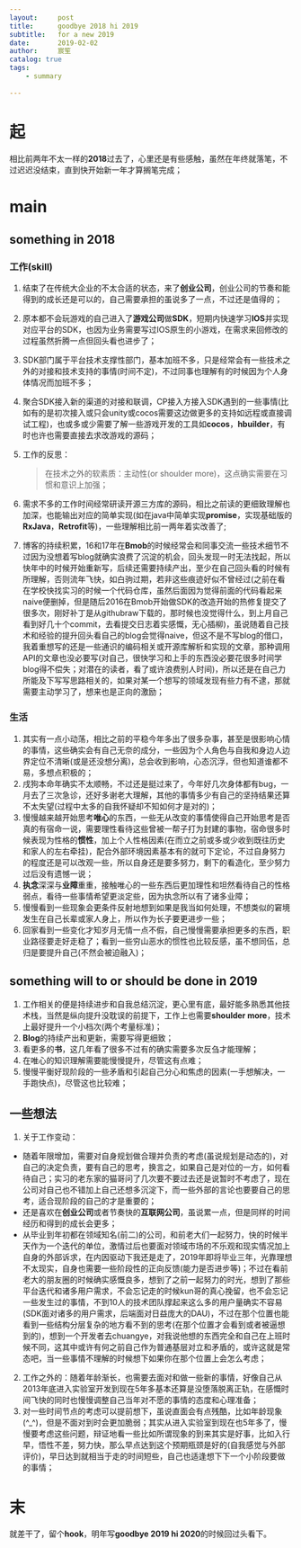 ```yaml
---
layout:     post
title:      goodbye 2018 hi 2019
subtitle:   for a new 2019
date:       2019-02-02
author:     宸笙
catalog: true
tags:
    - summary
    
---
```


# 起
相比前两年不太一样的**2018**过去了，心里还是有些感触，虽然在年终就落笔，不过迟迟没结束，直到快开始新一年才算搁笔完成；
# main
## something in 2018
### 工作(skill)
1. 结束了在传统大企业的不太合适的状态，来了**创业公司**，创业公司的节奏和能得到的成长还是可以的，自己需要承担的虽说多了一点，不过还是值得的；
2. 原本都不会玩游戏的自己进入了**游戏公司**做**SDK**，短期内快速学习**IOS**并实现对应平台的SDK，也因为业务需要写过IOS原生的小游戏，在需求来回修改的过程虽然折腾一点但回头看也进步了；
3. SDK部门属于平台技术支撑性部门，基本加班不多，只是经常会有一些技术之外的对接和技术支持的事情(时间不定)，不过同事也理解有的时候因为个人身体情况而加班不多；
4. 聚合SDK接入新的渠道的对接和联调，CP接入方接入SDK遇到的一些事情(比如有的是初次接入或只会unity或cocos需要这边做更多的支持如远程或直接调试工程)，也或多或少需要了解一些游戏开发的工具如**cocos**，**hbuilder**，有时也许也需要直接去求改游戏的源码；
5. 工作的反思：
 
    > 在技术之外的软素质：主动性(or shoulder more)，这点确实需要在习惯和意识上加强；

6. 需求不多的工作时间经常研读开源三方库的源码，相比之前读的更细致理解也加深，也能输出对应的简单实现(如在java中简单实现**promise**，实现基础版的**RxJava**，**Retrofit**等)，一些理解相比前一两年着实改善了;
7. 博客的持续积累，16和17年在**Bmob**的时候经常会和同事交流一些技术细节不过因为没想着写blog就确实浪费了沉淀的机会，回头发现一时无法找起，所以快年中的时候开始重新写，后续还需要持续产出，至少在自己回头看的时候有所理解，否则流年飞快，如白驹过期，若非这些痕迹好似不曾经过(之前在看在学校快找实习的时候一个代码仓库，虽然后面因为觉得前面的代码看起来naive便删掉，但是随后2016在Bmob开始做SDK的改造开始的热修复提交了很多次，刚好补丁是从githubraw下载的，那时候也没觉得什么，到上月自己看到好几十个commit，去看提交日志着实感慨，无心插柳)，虽说随着自己技术和经验的提升回头看自己的blog会觉得naive，但这不是不写blog的借口，我着重想写的还是一些通识的编码相关或开源库解析和实现的文章，那种调用API的文章也没必要写(对自己，很快学习和上手的东西没必要花很多时间学blog得不偿失；对潜在的读者，看了或许浪费别人时间)，所以还是在自己力所能及下写写思路相关的，如果对某一个想写的领域发现有些力有不逮，那就需要主动学习了，想来也是正向的激励；

### 生活
1. 其实有一点小动荡，相比之前的平稳今年多出了很多杂事，甚至是很影响心情的事情，这些确实会有自己无奈的成分，一些因为个人角色与自我和身边人边界定位不清晰(或是还没想分离)，总会收到影响，心态沉浮，但也知道谁都不易，多想点积极的；
2. 戌狗本命年确实不太顺畅，不过还是挺过来了，今年好几次身体都有bug，一月去了三次急诊，还好多谢老大理解，其他的事情多少有自己的坚持结果还算不太失望(过程中太多的自我怀疑却不知如何才是对的)；
3. 慢慢越来越开始思考**唯心**的东西，一些无从改变的事情使得自己开始思考是否真的有宿命一说，需要理性看待这些曾被一帮子打为封建的事物，宿命很多时候表现为性格的**惯性**，加上个人性格因素(在而立之前或多或少收到既往历史和家人的左右牵挂)，配合外部环境因素基本有的就可下定论，不过自身努力的程度还是可以改观一些，所以自身还是要多努力，剩下的看造化，至少努力过后没有遗憾一说；
4. **执念**深深与**业障**重重，接触唯心的一些东西后更加理性和坦然看待自己的性格弱点，看待一些事情希望更淡定些，因为执念所以有了诸多业障；
5. 慢慢看到一些现象会更条件反射地想到如果是我当如何处理，不想类似的窘境发生在自己长辈或家人身上，所以作为长子要更进步一些；
6. 回家看到一些变化才知岁月无情一点不假，自己慢慢需要承担更多的东西，职业路径要走好走稳了；看到一些穷山恶水的惯性也比较反感，虽不想同伍，总归是要提升自己(不然会被迫融入)；

## something will to or should be done in 2019
1. 工作相关的便是持续进步和自我总结沉淀，更心里有底，最好能多熟悉其他技术栈，当然是纵向提升没耽误的前提下，工作上也需要**shoulder more**，技术上最好提升一个小档次(两个考量标准)；
2. **Blog**的持续产出和更新，需要写得更细致；
3. 看更多的**书**，这几年看了很多不过有的确实需要多次反刍才能理解；
4. 在唯心的知识理解需要能慢慢提升，尽管这有点难；
5. 慢慢平衡好现阶段的一些矛盾和引起自己分心和焦虑的因素(一手想解决，一手跑快点)，尽管这也比较难；

## 一些想法
1. 关于工作变动：
* 随着年限增加，需要对自身规划做合理并负责的考虑(虽说规划是动态的)，对自己的决定负责，要有自己的思考，换言之，如果自己是对位的一方，如何看待自己；实习的老东家的猫哥问了几次要不要过去还是说暂时不考虑了，现在公司对自己也不错加上自己还想多沉淀下，而一些外部的言论也要要自己的思考，适合现阶段的自己的才是重要的；
* 还是喜欢在**创业公司**或者节奏快的**互联网公司**，虽说累一点，但是同样的时间经历和得到的成长会更多；
* 从毕业到年初都在领域知名(前二)的公司，和前老大们一起努力，快的时候半天作为一个迭代的单位，激情过后也要面对领域市场的不乐观和现实情况加上自身的外部诉求，在内因驱动下我还是走了，2019年即将毕业三年，光靠理想不太现实，自身也需要一些阶段性的正向反馈(能力是否进步等)；不过在看前老大的朋友圈的时候确实感慨良多，想到了之前一起努力的时光，想到了那些平台迭代和诸多用户需求，不会忘记走的时候kun哥的真心挽留，也不会忘记一些发生过的事情，不到10人的技术团队撑起来这么多的用户量确实不容易(SDK面对诸多的用户需求，后端面对日益庞大的DAU)，不过在那个位置也能看到一些结构分层复杂的地方看不到的思考(在那个位置才会看到或者被逼想到的)，想到一个开发者去chuangye，对我说他想的东西完全和自己在上班时候不同，这其中或许有何之前自己作为普通基层对立和矛盾的，或许这就是常态吧，当一些事情不理解的时候想下如果你在那个位置上会怎么考虑；
2. 工作之外的：随着年龄渐长，也需要去面对和做一些新的事情，好像自己从2013年底进入实验室开发到现在5年多基本还算是没堕落脱离正轨，在感慨时间飞快的同时也慢慢调整自己当年对不愿的事情的态度和心理准备；
3. 对一些时间节点的考虑可以提前想下，虽说直面会有点残酷，比如年龄现象(^_^)，但是不面对到时会更加脆弱；其实从进入实验室到现在也5年多了，慢慢要考虑这些问题，辩证地看一些比如所谓现象的到来其实是好事，比如入行早，悟性不差，努力快，那么早点达到这个预期瓶颈是好的(自我感觉与外部评价)，早日达到就相当于走的时间短些，自己也适逢想下下一个小阶段要做的事情；
# 末
就差干了，留个**hook**，明年写**goodbye 2019 hi 2020**的时候回过头看下。
